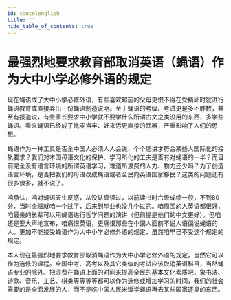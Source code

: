 ```yaml
---
id: cancelenglish
title: ''
hide_table_of_contents: true
---
```


# 最强烈地要求教育部取消英语（蝇语）作为大中小学必修外语的规定

现在蝇语成了大中小学必修外语，有些喜欢超前的父母更恨不得在受精卵时就进行蝇语教育或直接弄出一份蝇语制造说明。至于蝇语的考级、考试更是多不胜数，甚至有报道说，有些家长要求中小学就不要学什么所谓古文之类没用的东西，多学些蝇语。看来蝇语已经成了比麦当牢、好来污更直接的武器，严重影响了人们的思想。

蝇语作为一种工具是否全中国人必须人人会说、个个能讲才符合某些人国际化的接轨要求？我们对本国母语文化的保护、学习所化的工夫是否有对蝇语的一半？而目前完全没有语言环境的所谓英语学习，难道所浪费的人力、物力还少吗？为了创造语言环境，是否把我们的母语改成蝇语或者全民向英语国家移民？这类的问题还有很多很多，就不说了。

咱承认，咱对蝇语天生反感，从没认真读过，以前读书时六级成绩一般，不到80分，当时全班就咱一个过了，后来到毕业也没几个过的。咱周围的人英语都很好，咱最亲的长辈可以用蝇语进行哲学问题的演讲（但前提是他们的中文更好）。但咱还是要大声地宣布，咱痛恨英语，更痛恨那些在中国人面前不说人语偏说蝇语的人。更加不能接受蝇语作为大中小学必修外语的规定，虽然咱早已不受这个规定的规定。

本人现在最强烈地要求教育部取消蝇语作为大中小学必修外语的规定，当然它可以作为选修的课程。全国中考、高考以及其它类似的考试应该取消英语科目，当然蝇语专业的除外。把浪费在蝇语上面的时间来提高全民的基本文化素质吧，象书法、诗歌、音乐、工艺、棋类等等等等都可以作为选修或增加学习的时间，我们的社会需要的是全面发展的人，而不是吃中国人民米饭学蝇语再去某些国家逐臭的东西。